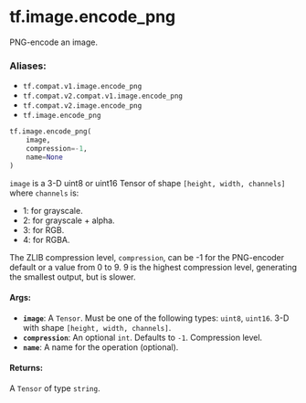 <div itemscope itemtype="http://developers.google.com/ReferenceObject">
<meta itemprop="name" content="tf.image.encode_png" />
<meta itemprop="path" content="Stable" />
</div>

# tf.image.encode_png

PNG-encode an image.

### Aliases:

* `tf.compat.v1.image.encode_png`
* `tf.compat.v2.compat.v1.image.encode_png`
* `tf.compat.v2.image.encode_png`
* `tf.image.encode_png`

``` python
tf.image.encode_png(
    image,
    compression=-1,
    name=None
)
```

<!-- Placeholder for "Used in" -->

`image` is a 3-D uint8 or uint16 Tensor of shape `[height, width, channels]`
where `channels` is:

*   1: for grayscale.
*   2: for grayscale + alpha.
*   3: for RGB.
*   4: for RGBA.

The ZLIB compression level, `compression`, can be -1 for the PNG-encoder
default or a value from 0 to 9.  9 is the highest compression level, generating
the smallest output, but is slower.

#### Args:


* <b>`image`</b>: A `Tensor`. Must be one of the following types: `uint8`, `uint16`.
  3-D with shape `[height, width, channels]`.
* <b>`compression`</b>: An optional `int`. Defaults to `-1`. Compression level.
* <b>`name`</b>: A name for the operation (optional).


#### Returns:

A `Tensor` of type `string`.
